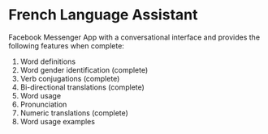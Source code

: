 # French Language Assistant

Facebook Messenger App with a conversational interface and provides the following features when complete:

1) Word definitions
2) Word gender identification (complete)
3) Verb conjugations (complete)
4) Bi-directional translations (complete)
5) Word usage
6) Pronunciation
7) Numeric translations (complete)
8) Word usage examples
